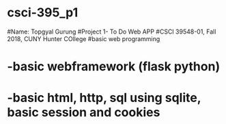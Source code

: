 # csci-395_p1
#Name: Topgyal Gurung 
#Project 1- To Do Web APP
#CSCI 39548-01, Fall 2018, CUNY Hunter COllege
 #basic web programming
 # -basic webframework (flask python)
 # -basic html, http, sql using sqlite, basic session and cookies
